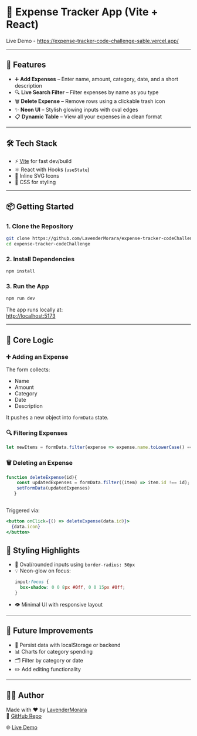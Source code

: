 

# 💼 Expense Tracker App (Vite + React)



Live Demo - https://expense-tracker-code-challenge-sable.vercel.app/

---

## 🚀 Features

- ➕ **Add Expenses** – Enter name, amount, category, date, and a short description
- 🔍 **Live Search Filter** – Filter expenses by name as you type
- 🗑️ **Delete Expense** – Remove rows using a clickable trash icon
- ✨ **Neon UI** – Stylish glowing inputs with oval edges
- 📋 **Dynamic Table** – View all your expenses in a clean format

---

## 🛠️ Tech Stack

- ⚡ [Vite](https://vitejs.dev/) for fast dev/build
- ⚛️ React with Hooks (`useState`)
- 🎨 Inline SVG Icons
- 🧼 CSS for styling

---

## 📦 Getting Started

### 1. Clone the Repository

```bash
git clone https://github.com/LavenderMorara/expense-tracker-codeChallenge.git
cd expense-tracker-codeChallenge
```

### 2. Install Dependencies

```bash
npm install
```

### 3. Run the App

```bash
npm run dev
```

The app runs locally at:  
[http://localhost:5173](http://localhost:5173)

---


## 🧠 Core Logic

### ➕ Adding an Expense

The form collects:
- Name
- Amount
- Category
- Date
- Description

It pushes a new object into `formData` state.

### 🔍 Filtering Expenses

```js
let newItems = formData.filter(expense => expense.name.toLowerCase() === searchTerm.toLowerCase())
```

### 🗑️ Deleting an Expense

```js
function deleteExpense(id){
    const updatedExpenses = formData.filter((item) => item.id !== id);
    setFormData(updatedExpenses)
   }
 
```

Triggered via:

```jsx
<button onClick={() => deleteExpense(data.id)}>
  {data.icon}
</button>
```



## 🎨 Styling Highlights

- 🔵 Oval/rounded inputs using `border-radius: 50px`
- 💡 Neon-glow on focus:
  ```css
  input:focus {
    box-shadow: 0 0 8px #0ff, 0 0 15px #0ff;
  }
  ```
- 👁️ Minimal UI with responsive layout

---

## 🔧 Future Improvements

- 💾 Persist data with localStorage or backend
- 📊 Charts for category spending
- 🗂️ Filter by category or date
- ✏️ Add editing functionality

---

## 👩‍💻 Author

Made with ❤️ by [LavenderMorara](https://github.com/LavenderMorara)  
🔗 [GitHub Repo](https://github.com/LavenderMorara/expense-tracker-codeChallenge)

🌐 [Live Demo](https://expense-tracker-code-challenge-sable.vercel.app/)



